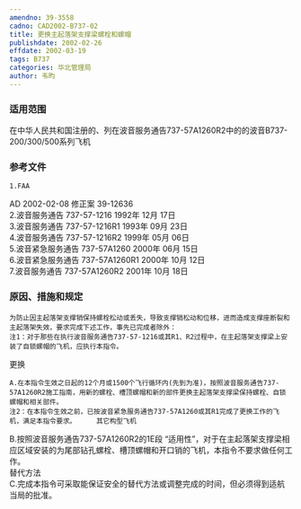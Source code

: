```yaml
---
amendno: 39-3558  
cadno: CAD2002-B737-02  
title: 更换主起落架支撑梁螺栓和螺帽  
publishdate: 2002-02-26  
effdate: 2002-03-19  
tags: B737  
categories: 华北管理局  
author: 韦昀  
---
```

  
### 适用范围  
在中华人民共和国注册的、列在波音服务通告737-57A1260R2中的的波音B737-200/300/500系列飞机  
  
<!--more-->  
### 参考文件  
    1.FAA  
AD 2002-02-08 修正案 39-12636  
    2.波音服务通告 737-57-1216  1992年 12月 17日  
    3.波音服务通告 737-57-1216R1  1993年 09月 23日  
    4.波音服务通告 737-57-1216R2  1999年 05月 06日  
    5.波音紧急服务通告 737-57A1260 2000年 06月 15日  
    6.波音紧急服务通告 737-57A1260R1  2000年 10月 12日  
    7.波音服务通告 737-57A1260R2  2001年 10月 18日  
  
### 原因、措施和规定  
    为防止因主起落架支撑销保持螺栓松动或丢失，导致支撑销松动和位移，进而造成支撑座断裂和主起落架失效，要求完成下述工作，事先已完成者除外：  
    注1：对于那些在执行波音服务通告737-57-1216或其R1、R2过程中，在主起落架支撑梁上安装了自锁螺帽的飞机，应执行本指令。  
更换  
  
    A.在本指令生效之日起的12个月或1500个飞行循环内(先到为准)，按照波音服务通告737-57A1260R2施工指南，用新的螺栓、槽顶螺帽和新的部件更换主起落架支撑梁保持螺栓、自锁螺帽和相关部件。  
    注2：在本指令生效之前，已按波音紧急服务通告737-57A1260或其R1完成了更换工作的飞机，满足本指令要求。     其它构型飞机  
B.按照波音服务通告737-57A1260R2的1E段 “适用性”，对于在主起落架支撑梁相应区域安装的为尾部钻孔螺栓、槽顶螺帽和开口销的飞机，本指令不要求做任何工作。  
    替代方法  
    C.完成本指令可采取能保证安全的替代方法或调整完成的时间，但必须得到适航当局的批准。  
  
